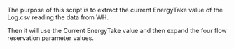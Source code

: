 The purpose of this script is to extract the current EnergyTake value of the Log.csv reading the data from WH.

Then it will use the Current EnergyTake value and then expand the four flow reservation parameter values. 
